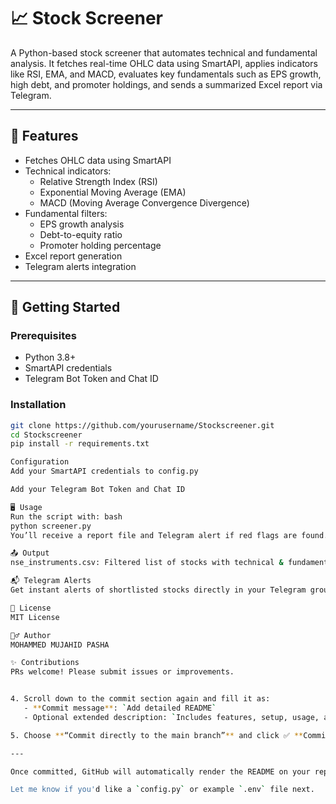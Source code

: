 # 📈 Stock Screener

A Python-based stock screener that automates technical and fundamental analysis. It fetches real-time OHLC data using SmartAPI, applies indicators like RSI, EMA, and MACD, evaluates key fundamentals such as EPS growth, high debt, and promoter holdings, and sends a summarized Excel report via Telegram.

---

## 🔧 Features

- Fetches OHLC data using SmartAPI
- Technical indicators:
  - Relative Strength Index (RSI)
  - Exponential Moving Average (EMA)
  - MACD (Moving Average Convergence Divergence)
- Fundamental filters:
  - EPS growth analysis
  - Debt-to-equity ratio
  - Promoter holding percentage
- Excel report generation
- Telegram alerts integration

---

## 🚀 Getting Started

### Prerequisites

- Python 3.8+
- SmartAPI credentials
- Telegram Bot Token and Chat ID

### Installation

```bash
git clone https://github.com/yourusername/Stockscreener.git
cd Stockscreener
pip install -r requirements.txt

Configuration
Add your SmartAPI credentials to config.py

Add your Telegram Bot Token and Chat ID

🖥️ Usage
Run the script with: bash
python screener.py
You’ll receive a report file and Telegram alert if red flags are found.

📤 Output
nse_instruments.csv: Filtered list of stocks with technical & fundamental red flags.

📬 Telegram Alerts
Get instant alerts of shortlisted stocks directly in your Telegram group/chat.

📄 License
MIT License

🙋‍♂️ Author
MOHAMMED MUJAHID PASHA

✨ Contributions
PRs welcome! Please submit issues or improvements.


4. Scroll down to the commit section again and fill it as:
   - **Commit message**: `Add detailed README`
   - Optional extended description: `Includes features, setup, usage, and output instructions.`

5. Choose **“Commit directly to the main branch”** and click ✅ **Commit changes**

---

Once committed, GitHub will automatically render the README on your repository's main page, including all those headings.

Let me know if you'd like a `config.py` or example `.env` file next.
